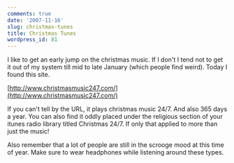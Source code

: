 ```yaml
---
comments: true
date: '2007-11-16'
slug: christmas-tunes
title: Christmas Tunes
wordpress_id: 81
---
```


I like to get an early jump on the christmas music.  If I don't I tend not to get it out of my system till mid to late January (which people find weird).  Today I found this site.

[http://www.christmasmusic247.com/](http://www.christmasmusic247.com/)

If you can't tell by the URL, it plays christmas music 24/7.  And also 365 days a year.  You can also find it oddly placed under the religious section of  your itunes radio library titled Christmas 24/7.  If only that applied to more than just the music!

Also remember that a lot of people are still in the scrooge mood at this time of year.  Make sure to wear headphones while listening around these types.
